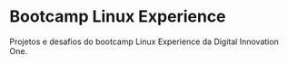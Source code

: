 # Bootcamp Linux Experience
Projetos e desafios do bootcamp Linux Experience da Digital Innovation One.
